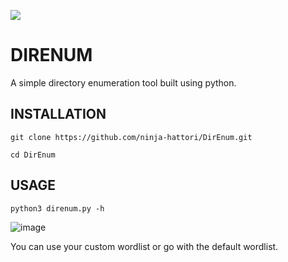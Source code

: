 [![](https://forthebadge.com/images/badges/made-with-python.svg)](https://www.python.org)
# DIRENUM
A simple directory enumeration tool built using python.

## INSTALLATION

```shell
git clone https://github.com/ninja-hattori/DirEnum.git
```

```shell
cd DirEnum
```

## USAGE

```shell
python3 direnum.py -h
```

![image](https://user-images.githubusercontent.com/112231923/194515764-99db38b1-fcbe-4a0f-b8f7-6e759a775628.png)


You can use your custom wordlist or go with the default wordlist.
